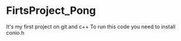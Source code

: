 # FirtsProject_Pong
It's my first project on git and c++
To run this code you need to install conio.h
